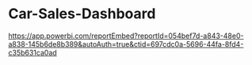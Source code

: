 # Car-Sales-Dashboard

https://app.powerbi.com/reportEmbed?reportId=054bef7d-a843-48e0-a838-145b6de8b389&autoAuth=true&ctid=697cdc0a-5696-44fa-8fd4-c35b631ca0ad
